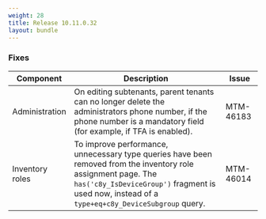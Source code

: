 ```yaml
---
weight: 28
title: Release 10.11.0.32
layout: bundle
---
```


<!--10.11.0.27 - 10.11.0.32-->


### Fixes

<div><table ><colgroup>
<col style="width: 15%;"><col style="width: 70%;"><col style="width: 15%;"></colgroup>
<thead><tr>
<th>
Component</th>
<th>
Description</th>
<th>
Issue</th>
</tr>
</thead><tbody>

<tr>
<td>
Administration</td>
<td> On editing subtenants, parent tenants can no longer delete the administrators phone number, if the phone number is a mandatory field (for example, if TFA is enabled). </td>
<td>
MTM-46183</td>
</tr>

<tr>
<td>
Inventory roles</td>
<td> To improve performance, unnecessary type queries have been removed from the inventory role assignment page. The <code>has('c8y_IsDeviceGroup')</code> fragment is used now, instead of a <code>type+eq+c8y_DeviceSubgroup</code> query. </td>
<td>
MTM-46014</td>
</tr>

</tbody></table></div>
